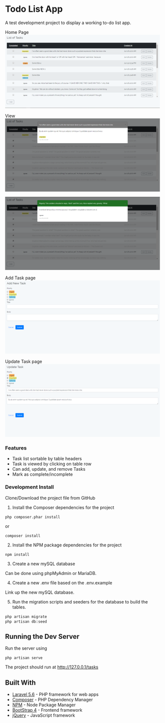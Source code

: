 # Todo List App

A test development project to display a working to-do list app.

Home Page
![home](https://raw.githubusercontent.com/keljr021/todo-list/master/task_screenshots/home.png)

View
![view](https://raw.githubusercontent.com/keljr021/todo-list/master/task_screenshots/view.png)

![view_completee](https://raw.githubusercontent.com/keljr021/todo-list/master/task_screenshots/view_complete.png)

Add Task page
![add](https://raw.githubusercontent.com/keljr021/todo-list/master/task_screenshots/add.png)

Update Task page
![update](https://raw.githubusercontent.com/keljr021/todo-list/master/task_screenshots/update.png)




### Features
* Task list sortable by table headers
* Task is viewed by clicking on table row
* Can add, update, and remove Tasks
* Mark as complete/incomplete

### Development Install

Clone/Download the project file from GitHub


1. Install the Composer dependencies for the project

```
php composer.phar install

```

or

```
composer install

```


2. Install the NPM package dependencies for the project

```
npm install

```

3. Create a new mySQL database

Can be done using phpMyAdmin or MariaDB.


4. Create a new .env file based on the .env.example

Link up the new mySQL database.


5. Run the migration scripts and seeders for the database to build the tables.

```
php artisan migrate
php artisan db:seed

```

## Running the Dev Server

Run the server using

```
php artisan serve

```

The project should run at http://127.0.0.1/tasks

## Built With

* [Laravel 5.6](https://laravel.com/docs/5.6) - PHP framework for web apps
* [Composer](https://getcomposer.org/) - PHP Dependency Manager
* [NPM](https://www.npmjs.com/) - Node Package Manager
* [BootStrap 4](https://getbootstrap.com/) - Frontend framework
* [jQuery](https://jquery.com/) - JavaScript framework
